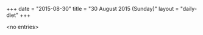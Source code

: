 +++
date = "2015-08-30"
title = "30 August 2015 (Sunday)"
layout = "daily-diet"
+++

<p>&lt;no entries&gt;</p>